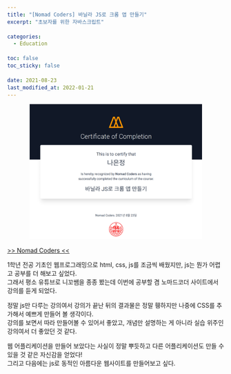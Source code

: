 ```yaml
---
title: "[Nomad Coders] 바닐라 JS로 크롬 앱 만들기"
excerpt: "초보자를 위한 자바스크립트"

categories:
  - Education

toc: false
toc_sticky: false

date: 2021-08-23
last_modified_at: 2022-01-21
---
```


<center><img src="/assets/images/21082301/21082301_1.png" width="400"></center>  

[>> Nomad Coders <<](https://nomadcoders.co)  

1학년 전공 기초인 웹프로그래밍으로 html, css, js를 조금씩 배웠지만, js는 뭔가 어렵고 공부를 더 해보고 싶었다.  
그래서 평소 유튜브로 니꼬쌤을 종종 봤는데 이번에 공부할 겸 노마드코더 사이트에서 강의를 듣게 되었다.  

정말 js만 다루는 강의여서 강의가 끝난 뒤의 결과물은 정말 휑하지만 나중에 CSS를 추가해서 예쁘게 만들어 볼 생각이다.  
강의를 보면서 따라 만들어볼 수 있어서 좋았고, 개념만 설명하는 게 아니라 실습 위주인 강의여서 더 좋았던 것 같다.  

웹 어플리케이션을 만들어 보았다는 사실이 정말 뿌듯하고 다른 어플리케이션도 만들 수 있을 것 같은 자신감을 얻었다!  
그리고 다음에는 js로 동적인 아름다운 웹사이트를 만들어보고 싶다.  